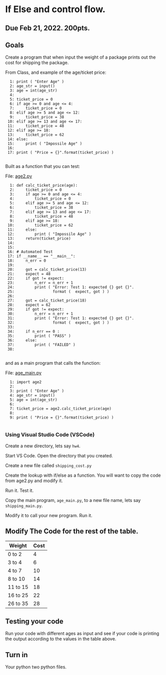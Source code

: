 
<style>
.pagebreak { page-break-before: always; }
.half { height: 200px; }
</style>
<style>
.pagebreak { page-break-before: always; }
.half { height: 200px; }
.markdown-body {
	font-size: 12px;
}
.markdown-body td {
	font-size: 12px;
}
</style>


# If Else and control flow.

## Due Feb 21, 2022.  200pts.

## Goals


Create a program that when input the weight of a package
prints out the cost for shipping the package.

From Class, and example of the age/ticket price:

```
  1: print ( "Enter Age" )
  2: age_str = input()
  3: age = int(age_str)
  4: 
  5: ticket_price = 0
  6: if age >= 0 and age <= 4:
  7:     ticket_price = 0
  8: elif age >= 5 and age <= 12:
  9:     ticket_price = 38
 10: elif age >= 13 and age <= 17:
 11:     ticket_price = 48
 12: elif age >= 18:
 13:     ticket_price = 62
 14: else:
 15:     print ( "Impossile Age" )
 16: 
 17: print ( "Price = {}".format(ticket_price) ) 


```

Built as a function that you can test:

File: [age2.py](https://github.com/Univ-Wyo-Education/S22-1010/blob/main/homework/04/age2.py)

```
  1: def calc_ticket_price(age):
  2:     ticket_price = 0
  3:     if age >= 0 and age <= 4:
  4:         ticket_price = 0
  5:     elif age >= 5 and age <= 12:
  6:         ticket_price = 38
  7:     elif age >= 13 and age <= 17:
  8:         ticket_price = 48
  9:     elif age >= 18:
 10:         ticket_price = 62
 11:     else:
 12:         print ( "Impossile Age" )
 13:     return(ticket_price)
 14: 
 15: 
 16: # Automated Test
 17: if __name__ == "__main__":
 18:     n_err = 0
 19: 
 20:     got = calc_ticket_price(13)
 21:     expect = 48
 22:     if got != expect:
 23:         n_err = n_err + 1
 24:         print ( "Error: Test 1: expected {} got {}".
 25:                 format (  expect, got ) )
 26: 
 27:     got = calc_ticket_price(18)
 28:     expect = 62
 29:     if got != expect:
 30:         n_err = n_err + 1
 31:         print ( "Error: Test 1: expected {} got {}".
 32:                 format (  expect, got ) )
 33: 
 34:     if n_err == 0 :
 35:         print ( "PASS" )
 36:     else:
 37:         print ( "FAILED" )
 38: 


```

and as a main program that calls the function:

File: [age_main.py](https://github.com/Univ-Wyo-Education/S22-1010/blob/main/homework/04/age_main.py)

```
  1: import age2
  2: 
  3: print ( "Enter Age" )
  4: age_str = input()
  5: age = int(age_str)
  6: 
  7: ticket_price = age2.calc_ticket_price(age)
  8: 
  9: print ( "Price = {}".format(ticket_price) ) 


```

### Using Visual Studio Code (VSCode)

Create a new directory, lets say `hw4`.

Start VS Code.  Open the directory that you created.

Create a new file called `shipping_cost.py`

Create the lookup with if/else as a function.  You will want to copy the code
from age2.py and modify it.

Run it.  Test it.

Copy the main program, `age_main.py`,  to a new file name, lets say `shipping_main.py`.

Modify it to call your new program.   Run it.


## Modify The Code for the rest of the table.

| Weight | Cost |
|-----|------|
| 0 to 2 | 4 |
| 3 to 4 | 6 |
| 4 to 7 | 10 |
| 8 to 10 | 14 |
| 11 to 15 | 18 |
| 16 to 25 | 22 |
| 26 to 35 | 28 |

## Testing your code

Run your code with different ages as input and see if your code is printing the output according to the values in the table above.

## Turn in 

Your python two python files.
